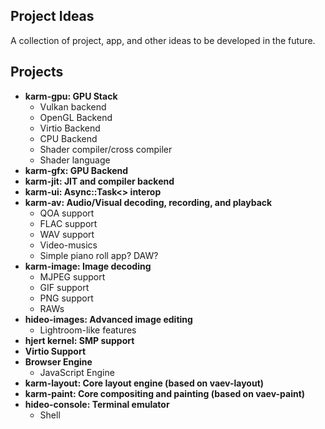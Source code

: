 ## Project Ideas

A collection of project, app, and other ideas to be developed in the future.

## Projects

* **karm-gpu: GPU Stack**
   * Vulkan backend
   * OpenGL Backend
   * Virtio Backend
   * CPU Backend
   * Shader compiler/cross compiler
   * Shader language
* **karm-gfx: GPU Backend**
* **karm-jit: JIT and compiler backend**
* **karm-ui: Async::Task<> interop**
* **karm-av: Audio/Visual decoding, recording, and playback**
   * QOA support
   * FLAC support
   * WAV support
   * Video-musics
   * Simple piano roll app? DAW?
* **karm-image: Image decoding**
   * MJPEG support
   * GIF support
   * PNG support
   * RAWs
* **hideo-images: Advanced image editing**
   * Lightroom-like features
* **hjert kernel: SMP support**
* **Virtio Support**
* **Browser Engine**
   * JavaScript Engine
* **karm-layout: Core layout engine (based on vaev-layout)**
* **karm-paint: Core compositing and painting (based on vaev-paint)**
* **hideo-console: Terminal emulator**
   * Shell
